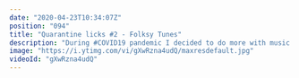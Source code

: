 ```yaml
---
date: "2020-04-23T10:34:07Z"
position: "094"
title: "Quarantine licks #2 - Folksy Tunes"
description: "During #COVID19 pandemic I decided to do more with music. In this series called \"Quarantine Licks\" I will show you fun and juicy guitar licks every week.\n\nFor now I kept them acoustic but expect electric guitar also. Rock 'n roll will commence :)\n\nI'm open for collaborations. Comment on this video if you're keen.\n\nFollow me here:\nWebsite: https://timbenniks.nl/\nTwitter: https://twitter.com/timbenniks\n\n#guitarlicks #quarantinelicks"
image: "https://i.ytimg.com/vi/gXwRzna4udQ/maxresdefault.jpg"
videoId: "gXwRzna4udQ"
---
```


